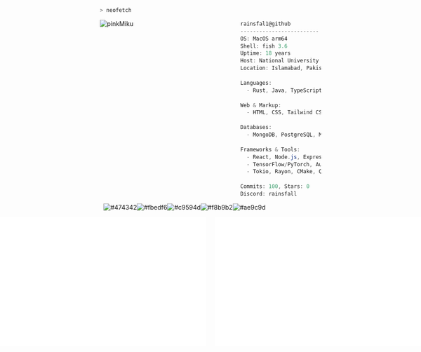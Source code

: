 ```zsh
> neofetch
```

<img align="left" src="https://i.ibb.co/Zf8T8Fn/pinkMiku.png" alt="pinkMiku" border="0" width="320"></img>

```csharp
rainsfal1@github
-------------------------
OS: MacOS arm64
Shell: fish 3.6
Uptime: 18 years
Host: National University of Sciences & Technology (NUST)
Location: Islamabad, Pakistan

Languages: 
  - Rust, Java, TypeScript/JavaScript, Python, C/C++, Go

Web & Markup: 
  - HTML, CSS, Tailwind CSS

Databases: 
  - MongoDB, PostgreSQL, MySQL, ElasticSearch

Frameworks & Tools: 
  - React, Node.js, Express, Django, Docker
  - TensorFlow/PyTorch, Auto-Keras, NNI, Hugging Face
  - Tokio, Rayon, CMake, Qt

Commits: 100, Stars: 0
Discord: rainsfall
```
  &nbsp; 
  <img alt="#474342" src="https://via.placeholder.com/15/474342/000000?text=+" width="25" height="20" /><img alt="#fbedf6" src="https://via.placeholder.com/15/fbedf6/000000?text=+" width="25" height="20" /><img alt="#c9594d" src="https://via.placeholder.com/15/c9594d/000000?text=+" width="25" height="20" /><img alt="#f8b9b2" src="https://via.placeholder.com/15/f8b9b2/000000?text=+" width="25" height="20" /><img alt="#ae9c9d" src="https://via.placeholder.com/15/ae9c9d/000000?text=+" width="25" height="20" />
</p>



<div style="display: flex; justify-content: center; gap: 20px;">
  <img src="https://raw.githubusercontent.com/rainsfal1/github-stats-transparent/output/generated/overview.svg" alt="Overview Stats" style="display: block;" />
  <img src="https://raw.githubusercontent.com/rainsfal1/github-stats-transparent/output/generated/languages.svg" alt="Languages Stats" style="display: block;" />
</div>


